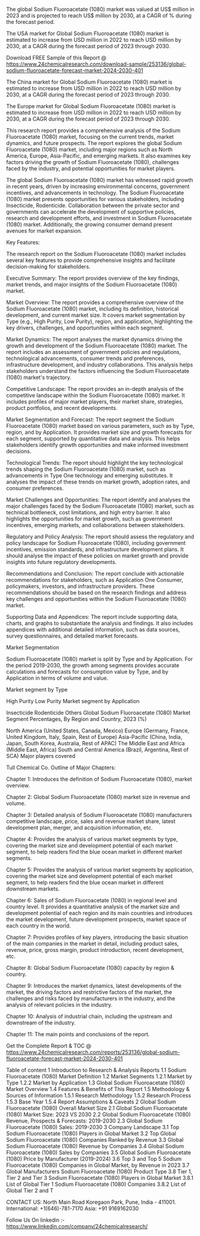 The global Sodium Fluoroacetate (1080) market was valued at US$ million in 2023 and is projected to reach US$ million by 2030, at a CAGR of % during the forecast period.

The USA market for Global Sodium Fluoroacetate (1080) market is estimated to increase from USD million in 2022 to reach USD million by 2030, at a CAGR during the forecast period of 2023 through 2030.

Download FREE Sample of this Report @ https://www.24chemicalresearch.com/download-sample/253136/global-sodium-fluoroacetate-forecast-market-2024-2030-401

The China market for Global  Sodium Fluoroacetate (1080)  market is estimated to increase from USD million in 2022 to reach USD million by 2030, at a CAGR during the forecast period of 2023 through 2030.

The Europe market for Global Sodium Fluoroacetate (1080)  market is estimated to increase from USD million in 2022 to reach USD million by 2030, at a CAGR during the forecast period of 2023 through 2030.

This research report provides a comprehensive analysis of the Sodium Fluoroacetate (1080) market, focusing on the current trends, market dynamics, and future prospects. The report explores the global Sodium Fluoroacetate (1080) market, including major regions such as North America, Europe, Asia-Pacific, and emerging markets. It also examines key factors driving the growth of Sodium Fluoroacetate (1080), challenges faced by the industry, and potential opportunities for market players.

The global Sodium Fluoroacetate (1080) market has witnessed rapid growth in recent years, driven by increasing environmental concerns, government incentives, and advancements in technology. The Sodium Fluoroacetate (1080) market presents opportunities for various stakeholders, including Insecticide, Rodenticide. Collaboration between the private sector and governments can accelerate the development of supportive policies, research and development efforts, and investment in Sodium Fluoroacetate (1080) market. Additionally, the growing consumer demand present avenues for market expansion.

Key Features:

The research report on the Sodium Fluoroacetate (1080) market includes several key features to provide comprehensive insights and facilitate decision-making for stakeholders.

Executive Summary: The report provides overview of the key findings, market trends, and major insights of the Sodium Fluoroacetate (1080) market.

Market Overview: The report provides a comprehensive overview of the Sodium Fluoroacetate (1080) market, including its definition, historical development, and current market size. It covers market segmentation by Type (e.g., High Purity, Low Purity), region, and application, highlighting the key drivers, challenges, and opportunities within each segment.

Market Dynamics: The report analyses the market dynamics driving the growth and development of the Sodium Fluoroacetate (1080) market. The report includes an assessment of government policies and regulations, technological advancements, consumer trends and preferences, infrastructure development, and industry collaborations. This analysis helps stakeholders understand the factors influencing the Sodium Fluoroacetate (1080) market's trajectory.

Competitive Landscape: The report provides an in-depth analysis of the competitive landscape within the Sodium Fluoroacetate (1080) market. It includes profiles of major market players, their market share, strategies, product portfolios, and recent developments.

Market Segmentation and Forecast: The report segment the Sodium Fluoroacetate (1080) market based on various parameters, such as by Type, region, and by Application. It provides market size and growth forecasts for each segment, supported by quantitative data and analysis. This helps stakeholders identify growth opportunities and make informed investment decisions.

Technological Trends: The report should highlight the key technological trends shaping the Sodium Fluoroacetate (1080) market, such as advancements in Type One technology and emerging substitutes. It analyses the impact of these trends on market growth, adoption rates, and consumer preferences.

Market Challenges and Opportunities: The report identify and analyses the major challenges faced by the Sodium Fluoroacetate (1080) market, such as technical bottleneck, cost limitations, and high entry barrier. It also highlights the opportunities for market growth, such as government incentives, emerging markets, and collaborations between stakeholders.

Regulatory and Policy Analysis: The report should assess the regulatory and policy landscape for Sodium Fluoroacetate (1080), including government incentives, emission standards, and infrastructure development plans. It should analyse the impact of these policies on market growth and provide insights into future regulatory developments.

Recommendations and Conclusion: The report conclude with actionable recommendations for stakeholders, such as Application One Consumer, policymakers, investors, and infrastructure providers. These recommendations should be based on the research findings and address key challenges and opportunities within the Sodium Fluoroacetate (1080) market.

Supporting Data and Appendices: The report include supporting data, charts, and graphs to substantiate the analysis and findings. It also includes appendices with additional detailed information, such as data sources, survey questionnaires, and detailed market forecasts.

Market Segmentation

Sodium Fluoroacetate (1080) market is split by Type and by Application. For the period 2019-2030, the growth among segments provides accurate calculations and forecasts for consumption value by Type, and by Application in terms of volume and value.

Market segment by Type

High Purity
Low Purity
Market segment by Application

Insecticide
Rodenticide
Others
Global Sodium Fluoroacetate (1080) Market Segment Percentages, By Region and Country, 2023 (%)

North America (United States, Canada, Mexico)
Europe (Germany, France, United Kingdom, Italy, Spain, Rest of Europe)
Asia-Pacific (China, India, Japan, South Korea, Australia, Rest of APAC)
The Middle East and Africa (Middle East, Africa)
South and Central America (Brazil, Argentina, Rest of SCA)
Major players covered

Tull Chemical Co.
Outline of Major Chapters:

Chapter 1: Introduces the definition of Sodium Fluoroacetate (1080), market overview.

Chapter 2: Global Sodium Fluoroacetate (1080) market size in revenue and volume.

Chapter 3: Detailed analysis of Sodium Fluoroacetate (1080) manufacturers competitive landscape, price, sales and revenue market share, latest development plan, merger, and acquisition information, etc.

Chapter 4: Provides the analysis of various market segments by type, covering the market size and development potential of each market segment, to help readers find the blue ocean market in different market segments.

Chapter 5: Provides the analysis of various market segments by application, covering the market size and development potential of each market segment, to help readers find the blue ocean market in different downstream markets.

Chapter 6: Sales of Sodium Fluoroacetate (1080) in regional level and country level. It provides a quantitative analysis of the market size and development potential of each region and its main countries and introduces the market development, future development prospects, market space of each country in the world.

Chapter 7: Provides profiles of key players, introducing the basic situation of the main companies in the market in detail, including product sales, revenue, price, gross margin, product introduction, recent development, etc.

Chapter 8: Global Sodium Fluoroacetate (1080) capacity by region & country.

Chapter 9: Introduces the market dynamics, latest developments of the market, the driving factors and restrictive factors of the market, the challenges and risks faced by manufacturers in the industry, and the analysis of relevant policies in the industry.

Chapter 10: Analysis of industrial chain, including the upstream and downstream of the industry.

Chapter 11: The main points and conclusions of the report.

Get the Complete Report & TOC @ https://www.24chemicalresearch.com/reports/253136/global-sodium-fluoroacetate-forecast-market-2024-2030-401

Table of content
1 Introduction to Research & Analysis Reports
1.1 Sodium Fluoroacetate (1080) Market Definition
1.2 Market Segments
1.2.1 Market by Type
1.2.2 Market by Application
1.3 Global Sodium Fluoroacetate (1080) Market Overview
1.4 Features & Benefits of This Report
1.5 Methodology & Sources of Information
1.5.1 Research Methodology
1.5.2 Research Process
1.5.3 Base Year
1.5.4 Report Assumptions & Caveats
2 Global Sodium Fluoroacetate (1080) Overall Market Size
2.1 Global Sodium Fluoroacetate (1080) Market Size: 2023 VS 2030
2.2 Global Sodium Fluoroacetate (1080) Revenue, Prospects & Forecasts: 2019-2030
2.3 Global Sodium Fluoroacetate (1080) Sales: 2019-2030
3 Company Landscape
3.1 Top Sodium Fluoroacetate (1080) Players in Global Market
3.2 Top Global Sodium Fluoroacetate (1080) Companies Ranked by Revenue
3.3 Global Sodium Fluoroacetate (1080) Revenue by Companies
3.4 Global Sodium Fluoroacetate (1080) Sales by Companies
3.5 Global Sodium Fluoroacetate (1080) Price by Manufacturer (2019-2024)
3.6 Top 3 and Top 5 Sodium Fluoroacetate (1080) Companies in Global Market, by Revenue in 2023
3.7 Global Manufacturers Sodium Fluoroacetate (1080) Product Type
3.8 Tier 1, Tier 2 and Tier 3 Sodium Fluoroacetate (1080) Players in Global Market
3.8.1 List of Global Tier 1 Sodium Fluoroacetate (1080) Companies
3.8.2 List of Global Tier 2 and T

CONTACT US:
North Main Road Koregaon Park, Pune, India - 411001.
International: +1(646)-781-7170
Asia: +91 9169162030

Follow Us On linkedin :- https://www.linkedin.com/company/24chemicalresearch/
